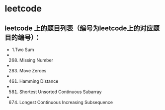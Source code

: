 # leetcode

## leetcode 上的题目列表（编号为leetcode上的对应题目的编号）：

* 1.Two Sum
* 268. Missing Number
* 283. Move Zeroes
* 461. Hamming Distance
* 581. Shortest Unsorted Continuous Subarray
* 674. Longest Continuous Increasing Subsequence

